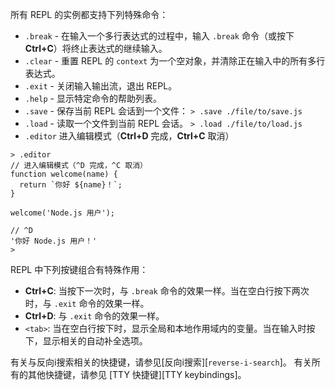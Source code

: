 
所有 REPL 的实例都支持下列特殊命令：

* `.break` - 在输入一个多行表达式的过程中，输入 `.break` 命令（或按下 **Ctrl+C**）将终止表达式的继续输入。
* `.clear` - 重置 REPL 的 `context` 为一个空对象，并清除正在输入中的所有多行表达式。
* `.exit` - 关闭输入输出流，退出 REPL。
* `.help` - 显示特定命令的帮助列表。
* `.save` - 保存当前 REPL 会话到一个文件：
  `> .save ./file/to/save.js`
* `.load` - 读取一个文件到当前 REPL 会话。
  `> .load ./file/to/load.js`
* `.editor` 进入编辑模式（**Ctrl+D** 完成，**Ctrl+C** 取消）

```console
> .editor
// 进入编辑模式（^D 完成，^C 取消）
function welcome(name) {
  return `你好 ${name}！`;
}

welcome('Node.js 用户');

// ^D
'你好 Node.js 用户！'
>
```

REPL 中下列按键组合有特殊作用：

* **Ctrl+C**: 当按下一次时，与 `.break` 命令的效果一样。当在空白行按下两次时，与 `.exit` 命令的效果一样。
* **Ctrl+D**: 与 `.exit` 命令的效果一样。
* `<tab>`: 当在空白行按下时，显示全局和本地作用域内的变量。当在输入时按下，显示相关的自动补全选项。

有关与反向i搜索相关的快捷键，请参见[反向i搜索][`reverse-i-search`]。 
有关所有的其他快捷键，请参见 [TTY 快捷键][TTY keybindings]。

